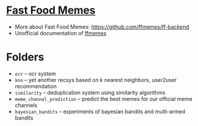 # [Fast Food Memes](https://t.me/ffmemesbot)
- More about Fast Food Memes: https://github.com/ffmemes/ff-backend
- Unofficial documentation of [ffmemes](https://github.com/SUPERustam/ff-backend/wiki)

# Folders
- `ocr` – ocr system
- `knn` – yet another recsys based on k nearest neighbors, user2user recommendation
- `similarity` – deduplication system using similarity algorithms
- `meme_channel_prediction` – predict the best memes for our official meme channels
- `bayesian_bandits` – experiments of bayesian bandits and multi-armed bandits
